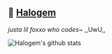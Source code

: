## 🦊 <a href="https://github.com/teenyPaws">Halogem</a>
*justa lil foxxo who codes~* ,,UwU,,

![Halogem's github stats](https://github-readme-stats.vercel.app/api?username=teenyPaws)
